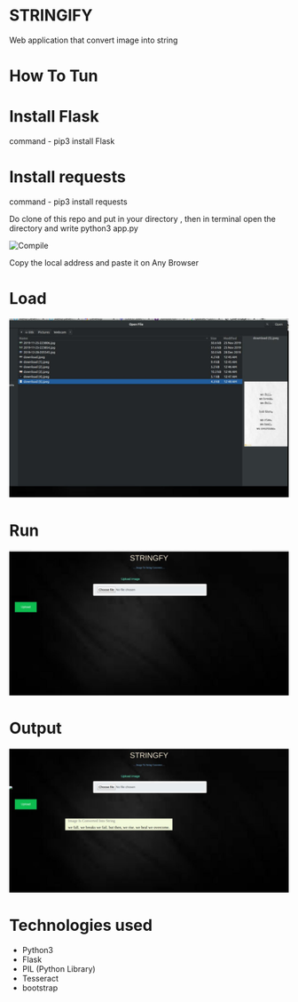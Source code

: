 # STRINGIFY
Web application that convert image into string

# How To Tun

# Install Flask

command - pip3 install Flask

# Install requests

command - pip3 install requests

Do clone of this repo and put in your directory , then in terminal open the directory and write
python3 app.py
 
 ![Compile](https://github.com/Kunal614/Weather-Forecasting/blob/master/Screenshot%20from%202020-02-08%2004-59-03.png)
 
  Copy the local address and paste it on Any Browser 
  
  # Load
  ![Load](https://github.com/Kunal614/STRINGIFY/blob/master/Load.jpeg) 
  
  # Run
  ![Run](https://github.com/Kunal614/STRINGIFY/blob/master/Run.jpeg)
  
  # Output
  ![Output](https://github.com/Kunal614/STRINGIFY/blob/master/Output.jpeg)
  
  # Technologies used

 * Python3
 * Flask
 * PIL (Python Library)
 * Tesseract
 * bootstrap
